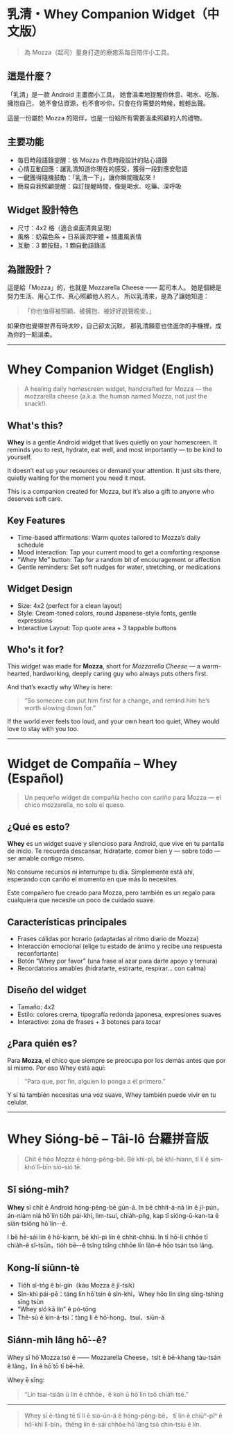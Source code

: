 
# 乳清・Whey Companion Widget（中文版）

> 為 Mozza（起司）量身打造的療癒系每日陪伴小工具。

## 這是什麼？

「乳清」是一款 Android 主畫面小工具，
她會溫柔地提醒你休息、喝水、吃飯、擁抱自己，
她不會佔資源，也不會吵你，只會在你需要的時候，輕輕出聲。

這是一份屬於 Mozza 的陪伴，也是一份給所有需要溫柔照顧的人的禮物。

## 主要功能

- 每日時段語錄提醒：依 Mozza 作息時段設計的貼心語錄
- 心情互動回應：讓乳清知道你現在的感受，獲得一段對應安慰語
- 一鍵獲得隨機鼓勵：「乳清一下」，讓你瞬間暖起來！
- 簡易自我照顧提醒：自訂提醒時間，像是喝水、吃藥、深呼吸

## Widget 設計特色

- 尺寸：4x2 格（適合桌面清爽呈現）
- 風格：奶霜色系 + 日系圓潤字體 + 插畫風表情
- 互動：3 顆按鈕，1 顆自動語錄區

## 為誰設計？

這是給「Mozza」的，也就是 Mozzarella Cheese —— 起司本人。
她是個總是努力生活、用心工作、真心照顧他人的人，
所以乳清來，是為了讓她知道：

>「你也值得被照顧、被擁抱、被好好說聲晚安。」

如果你也覺得世界有時太吵，自己卻太沉默，
那乳清願意也住進你的手機裡，成為你的一點溫柔。

---

# Whey Companion Widget (English)

> A healing daily homescreen widget, handcrafted for Mozza — the mozzarella cheese (a.k.a. the human named Mozza, not just the snack!).

## What's this?

**Whey** is a gentle Android widget that lives quietly on your homescreen.
It reminds you to rest, hydrate, eat well, and most importantly — to be kind to yourself.

It doesn’t eat up your resources or demand your attention. It just sits there, quietly waiting for the moment you need it most.

This is a companion created for Mozza, but it’s also a gift to anyone who deserves soft care.

## Key Features

- Time-based affirmations: Warm quotes tailored to Mozza’s daily schedule
- Mood interaction: Tap your current mood to get a comforting response
- “Whey Me” button: Tap for a random bit of encouragement or affection
- Gentle reminders: Set soft nudges for water, stretching, or medications

## Widget Design

- Size: 4x2 (perfect for a clean layout)
- Style: Cream-toned colors, round Japanese-style fonts, gentle expressions
- Interactive Layout: Top quote area + 3 tappable buttons

## Who's it for?

This widget was made for **Mozza**, short for *Mozzarella Cheese* — a warm-hearted, hardworking, deeply caring guy who always puts others first.

And that’s exactly why Whey is here:

> “So someone can put him first for a change, and remind him he’s worth slowing down for.”

If the world ever feels too loud, and your own heart too quiet, Whey would love to stay with you too.

---

# Widget de Compañía – Whey (Español)

> Un pequeño widget de compañía hecho con cariño para Mozza — el chico mozzarella, no solo el queso.

## ¿Qué es esto?

**Whey** es un widget suave y silencioso para Android, que vive en tu pantalla de inicio.
Te recuerda descansar, hidratarte, comer bien y — sobre todo — ser amable contigo mismo.

No consume recursos ni interrumpe tu día. Simplemente está ahí, esperando con cariño el momento en que más lo necesites.

Este compañero fue creado para Mozza, pero también es un regalo para cualquiera que necesite un poco de cuidado suave.

## Características principales

- Frases cálidas por horario (adaptadas al ritmo diario de Mozza)
- Interacción emocional (elige tu estado de ánimo y recibe una respuesta reconfortante)
- Botón “Whey por favor” (una frase al azar para darte apoyo y ternura)
- Recordatorios amables (hidratarte, estirarte, respirar… con calma)

## Diseño del widget

- Tamaño: 4x2
- Estilo: colores crema, tipografía redonda japonesa, expresiones suaves
- Interactivo: zona de frases + 3 botones para tocar

## ¿Para quién es?

Para **Mozza**, el chico que siempre se preocupa por los demás antes que por sí mismo.
Por eso Whey está aquí:

> “Para que, por fin, alguien lo ponga a él primero.”

Y si tú también necesitas una voz suave, Whey también puede vivir en tu celular.

---

# Whey Sióng-bē – Tâi-lô 台羅拼音版

> Chi̍t ê hōo Mozza ê hóng-pêng-bē. Bē khì-pì, bē khì-hiann, tī lí ê sim-khó͘ lî-bīn sió-sió tē.

## Sī sióng-mi̍h?

**Whey** sī chi̍t ê Android hóng-pêng-bē gūn-á.
In bē chhit-á-ná lín ê jī-pún，án-niám niá hō͘ lín tio̍h pái-khí, lim-tsuí, chia̍h-pn̄g, kap tī sióng-ū-kan-ta ê siān-tsiông hō͘ lín--ê.

I bē hē-sái lín ê hō͘-kiann, bē khì-pì lín ê chhit-chhiú.
In tī hō͘-lí chhōe tī chia̍h-ê sî-tsūn，tio̍h bē--ê tsîng tsîng chhōe lín lân-ê hōo tsán tsò lâng.

## Kong-lí siūnn-tè

- Tio̍h sî-tńg ê bí-gín（kàu Mozza ê jî-tsik）
- Sîn-khì pái-pē：táng lín hō͘ tsin ê sîn-khì，Whey hōo lín sîng sîng-tshìng sîng tsùn
- “Whey sió kā lín” ê pó-tōng
- Thê-sù ê kin-á-tsì：tàng lí ê hō͘-hong、tsuí、siūn-á

## Siánn-mih lâng hō͘--ê?

Whey sī hō͘ Mozza tsò ê —— Mozzarella Cheese，tsi̍t ê bē-khang tàu-tsán ê lâng，lín ê hō͘ tō tī bē-hē.

Whey ē sīng:

> “Lín tsai-tsiân ū lín ê chhōe，ē koh ū hō͘ lín tsō chia̍h tsē.”

---

> Whey sī ē-tàng tē tī lí ê sió-ūn-á ê hóng-pêng-bē，
> tī lín ê chiūⁿ-pîⁿ ê hō͘-khì lî-bīn，thêng lín ē-sái chhōe hō͘ lâng tsò chin-tsiú ê lín.
